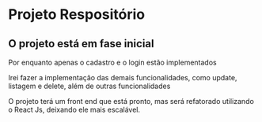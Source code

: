 <h1>Projeto Respositório</h1>

<h2>O projeto está em fase inicial</h2>
<p>Por enquanto apenas o cadastro e o login estão implementados</p>
<p>Irei fazer a implementação das demais funcionalidades, como update, listagem e delete, além de outras funcionalidades</p>
<p>O projeto terá um front end que está pronto, mas será refatorado utilizando o React Js, deixando ele mais escalável.</p>
